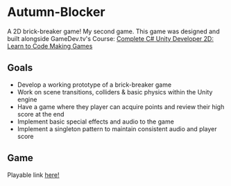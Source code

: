 # Autumn-Blocker
A 2D brick-breaker game! My second game.
This game was designed and built alongside GameDev.tv's Course: [Complete C# Unity Developer 2D: Learn to Code Making Games](https://www.gamedev.tv/p/complete-unity-developer-2d)

## Goals

* Develop a working prototype of a brick-breaker game
* Work on scene transitions, colliders & basic physics within the Unity engine
* Have a game where they player can acquire points and review their high score at the end
* Implement basic special effects and audio to the game
* Implement a singleton pattern to maintain consistent audio and player score

## Game

Playable link [here!](https://simmer.io/@Tenlaael/autumn-blocker)

